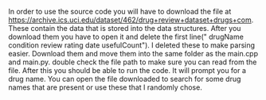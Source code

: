 In order to use the source code you will have to download the file at https://archive.ics.uci.edu/dataset/462/drug+review+dataset+drugs+com. These contain the data that is stored into the data structures. After you download them you have to open it and delete the first line("	drugName	condition	review	rating	date	usefulCount"). I deleted these to make parsing easier.
Download them and move them into the same folder as the main.cpp and main.py. double check the file path to make sure you can read from the file.
After this you should be able to run the code. It will prompt you for a drug name. You can open the file downloaded to search for some drug names that are present or use these that I randomly chose.
